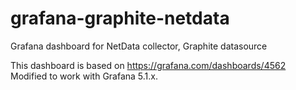 # grafana-graphite-netdata
Grafana dashboard for NetData collector, Graphite datasource

This dashboard is based on https://grafana.com/dashboards/4562<br>
Modified to work with Grafana 5.1.x.
